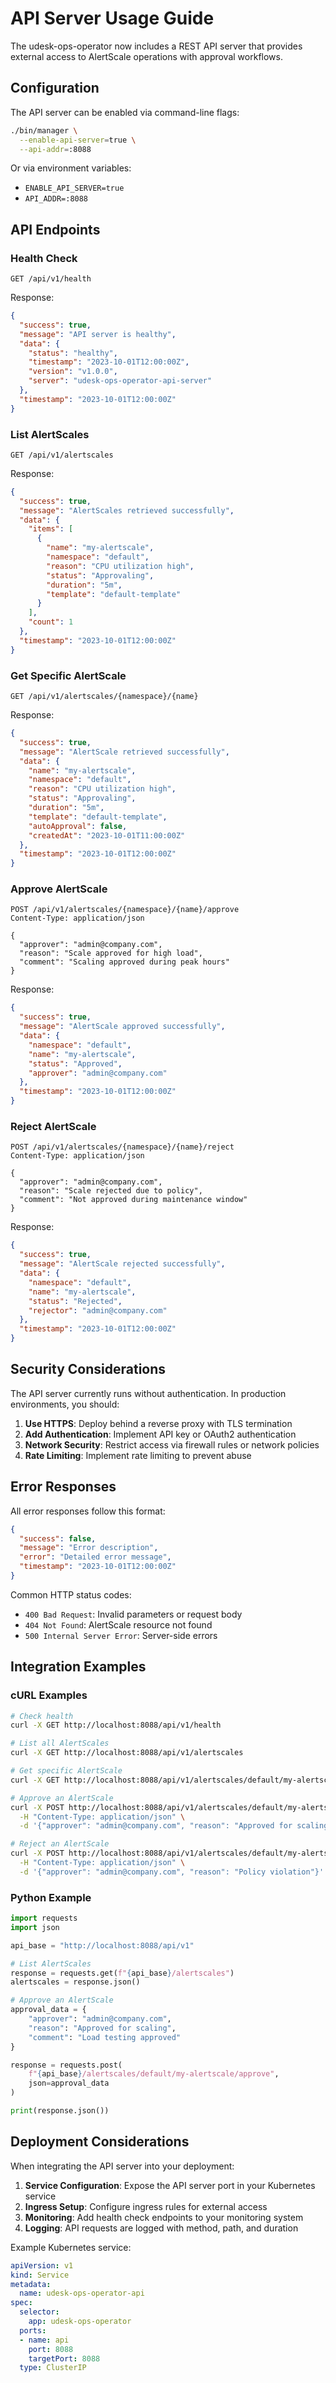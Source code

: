 # API Server Usage Guide

The udesk-ops-operator now includes a REST API server that provides external access to AlertScale operations with approval workflows.

## Configuration

The API server can be enabled via command-line flags:

```bash
./bin/manager \
  --enable-api-server=true \
  --api-addr=:8088
```

Or via environment variables:
- `ENABLE_API_SERVER=true`
- `API_ADDR=:8088`

## API Endpoints

### Health Check
```http
GET /api/v1/health
```

Response:
```json
{
  "success": true,
  "message": "API server is healthy",
  "data": {
    "status": "healthy",
    "timestamp": "2023-10-01T12:00:00Z",
    "version": "v1.0.0",
    "server": "udesk-ops-operator-api-server"
  },
  "timestamp": "2023-10-01T12:00:00Z"
}
```

### List AlertScales
```http
GET /api/v1/alertscales
```

Response:
```json
{
  "success": true,
  "message": "AlertScales retrieved successfully",
  "data": {
    "items": [
      {
        "name": "my-alertscale",
        "namespace": "default",
        "reason": "CPU utilization high",
        "status": "Approvaling",
        "duration": "5m",
        "template": "default-template"
      }
    ],
    "count": 1
  },
  "timestamp": "2023-10-01T12:00:00Z"
}
```

### Get Specific AlertScale
```http
GET /api/v1/alertscales/{namespace}/{name}
```

Response:
```json
{
  "success": true,
  "message": "AlertScale retrieved successfully",
  "data": {
    "name": "my-alertscale",
    "namespace": "default",
    "reason": "CPU utilization high",
    "status": "Approvaling",
    "duration": "5m",
    "template": "default-template",
    "autoApproval": false,
    "createdAt": "2023-10-01T11:00:00Z"
  },
  "timestamp": "2023-10-01T12:00:00Z"
}
```

### Approve AlertScale
```http
POST /api/v1/alertscales/{namespace}/{name}/approve
Content-Type: application/json

{
  "approver": "admin@company.com",
  "reason": "Scale approved for high load",
  "comment": "Scaling approved during peak hours"
}
```

Response:
```json
{
  "success": true,
  "message": "AlertScale approved successfully",
  "data": {
    "namespace": "default",
    "name": "my-alertscale",
    "status": "Approved",
    "approver": "admin@company.com"
  },
  "timestamp": "2023-10-01T12:00:00Z"
}
```

### Reject AlertScale
```http
POST /api/v1/alertscales/{namespace}/{name}/reject
Content-Type: application/json

{
  "approver": "admin@company.com",
  "reason": "Scale rejected due to policy",
  "comment": "Not approved during maintenance window"
}
```

Response:
```json
{
  "success": true,
  "message": "AlertScale rejected successfully",
  "data": {
    "namespace": "default",
    "name": "my-alertscale",
    "status": "Rejected",
    "rejector": "admin@company.com"
  },
  "timestamp": "2023-10-01T12:00:00Z"
}
```

## Security Considerations

The API server currently runs without authentication. In production environments, you should:

1. **Use HTTPS**: Deploy behind a reverse proxy with TLS termination
2. **Add Authentication**: Implement API key or OAuth2 authentication
3. **Network Security**: Restrict access via firewall rules or network policies
4. **Rate Limiting**: Implement rate limiting to prevent abuse

## Error Responses

All error responses follow this format:
```json
{
  "success": false,
  "message": "Error description",
  "error": "Detailed error message",
  "timestamp": "2023-10-01T12:00:00Z"
}
```

Common HTTP status codes:
- `400 Bad Request`: Invalid parameters or request body
- `404 Not Found`: AlertScale resource not found
- `500 Internal Server Error`: Server-side errors

## Integration Examples

### cURL Examples

```bash
# Check health
curl -X GET http://localhost:8088/api/v1/health

# List all AlertScales
curl -X GET http://localhost:8088/api/v1/alertscales

# Get specific AlertScale
curl -X GET http://localhost:8088/api/v1/alertscales/default/my-alertscale

# Approve an AlertScale
curl -X POST http://localhost:8088/api/v1/alertscales/default/my-alertscale/approve \
  -H "Content-Type: application/json" \
  -d '{"approver": "admin@company.com", "reason": "Approved for scaling"}'

# Reject an AlertScale
curl -X POST http://localhost:8088/api/v1/alertscales/default/my-alertscale/reject \
  -H "Content-Type: application/json" \
  -d '{"approver": "admin@company.com", "reason": "Policy violation"}'
```

### Python Example

```python
import requests
import json

api_base = "http://localhost:8088/api/v1"

# List AlertScales
response = requests.get(f"{api_base}/alertscales")
alertscales = response.json()

# Approve an AlertScale
approval_data = {
    "approver": "admin@company.com",
    "reason": "Approved for scaling",
    "comment": "Load testing approved"
}

response = requests.post(
    f"{api_base}/alertscales/default/my-alertscale/approve",
    json=approval_data
)

print(response.json())
```

## Deployment Considerations

When integrating the API server into your deployment:

1. **Service Configuration**: Expose the API server port in your Kubernetes service
2. **Ingress Setup**: Configure ingress rules for external access
3. **Monitoring**: Add health check endpoints to your monitoring system
4. **Logging**: API requests are logged with method, path, and duration

Example Kubernetes service:
```yaml
apiVersion: v1
kind: Service
metadata:
  name: udesk-ops-operator-api
spec:
  selector:
    app: udesk-ops-operator
  ports:
  - name: api
    port: 8088
    targetPort: 8088
  type: ClusterIP
```
